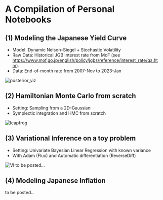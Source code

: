 # A Compilation of Personal Notebooks

## (1) Modeling the Japanese Yield Curve
 - Model: Dynamic Nelson-Siegel + Stochastic Volatility
 - Raw Data: Historical JGB interest rate from MoF (see https://www.mof.go.jp/english/policy/jgbs/reference/interest_rate/qa.htm).
 - Data: End-of-month rate from 2007-Nov to 2023-Jan

![posterior_viz](https://user-images.githubusercontent.com/46773720/218244358-b4f642c8-5d7d-49b5-9d34-3985b38cd47a.gif)

## (2) Hamiltonian Monte Carlo from scratch
- Setting: Sampling from a 2D-Gaussian
- Symplectic integration and HMC from scratch

![leapfrog](https://user-images.githubusercontent.com/46773720/219874506-0ba6258b-0987-42aa-9313-a0e0c9b50c3f.gif)

## (3) Variational Inference on a toy problem
- Setting: Univariate Bayesian Linear Regression with known variance
- With Adam (Flux) and Automatic differentiation (ReverseDiff)

![VI](https://user-images.githubusercontent.com/46773720/223634760-fe691ec8-2b9c-4441-9193-f004b1de9638.gif)
to be posted...

## (4) Modeling Japanese Inflation
to be posted...

